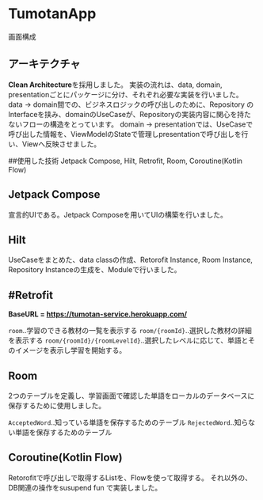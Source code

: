# TumotanApp

画面構成


アーキテクチャ
---

**Clean Architecture**を採用しました。
実装の流れは、data, domain, presentationごとにパッケージに分け、それぞれ必要な実装を行いました。
data → domain間での、ビジネスロジックの呼び出しのために、Repository のInterfaceを挟み、domainのUseCaseが、Repositoryの実装内容に関心を持たないフローの構造をとっています。
domain → presentationでは、UseCaseで呼び出した情報を、ViewModelのStateで管理しpresentationで呼び出しを行い、Viewへ反映させました。

##使用した技術
Jetpack Compose, Hilt, Retrofit, Room, Coroutine(Kotlin Flow)

Jetpack Compose
---

宣言的UIである。Jetpack Composeを用いてUIの構築を行いました。

Hilt
---

UseCaseをまとめた、data classの作成、Retorofit Instance, Room Instance, Repository Instanceの生成を、Moduleで行いました。

#Retrofit
---

**BaseURL = https://tumotan-service.herokuapp.com/**

``room``‥学習のできる教材の一覧を表示する
``room/{roomId}``‥選択した教材の詳細を表示する
``room/{roomId}/{roomLevelId}``‥選択したレベルに応じて、単語とそのイメージを表示し学習を開始する。

Room
---

2つのテーブルを定義し、学習画面で確認した単語をローカルのデータベースに保存するために使用しました。

``AcceptedWord``‥知っている単語を保存するためのテーブル
``RejectedWord``‥知らない単語を保存するためのテーブル

Coroutine(Kotlin Flow)
---

Retorofitで呼び出しで取得するListを、Flowを使って取得する。
それ以外の、DB関連の操作をsusupend fun で実装しました。


